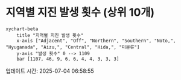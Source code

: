 # 지역별 지진 발생 횟수 (상위 10개)

```mermaid
xychart-beta
    title "지역별 지진 발생 횟수"
    x-axis ["Adjacent", "Off", "Northern", "Southern", "Noto,", "Hyuganada", "Aizu,", "Central", "Hida,", "미분류"]
    y-axis "발생 횟수" 0 --> 1109
    bar [1107, 46, 9, 6, 6, 4, 4, 3, 3, 3]
```

업데이트 시간: 2025-07-04 06:58:55
